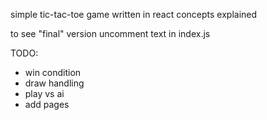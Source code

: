 simple tic-tac-toe game written in react concepts explained 

to see "final" version uncomment text in index.js

TODO:
- win condition
- draw handling
- play vs ai
- add pages
